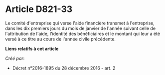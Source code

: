 # Article D821-33

Le comité d'entreprise qui verse l'aide financière transmet à  l'entreprise, dans les dix premiers jours du mois de janvier
de l'année  suivant celle de l'attribution de l'aide, l'identité des bénéficiaires  et le montant qui leur a été versé à ce
titre au cours de l'année civile  précédente.

**Liens relatifs à cet article**

_Créé par_:

  - Décret n°2016-1895 du 28 décembre 2016 - art. 2
